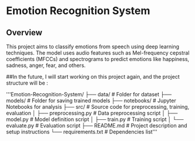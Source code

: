 # Emotion Recognition System
## Overview
This project aims to classify emotions from speech using deep learning techniques. 
The model uses audio features such as Mel-frequency cepstral coefficients (MFCCs) and spectrograms to predict emotions like happiness, sadness, anger, fear, and others.

##In the future, I will start working on this project again, and the project structure will be :

'''Emotion-Recognition-System/
├── data/                     # Folder for dataset
├── models/                   # Folder for saving trained models
├── notebooks/                # Jupyter Notebooks for analysis
├── src/                      # Source code for preprocessing, training, evaluation
│   ├── preprocessing.py      # Data preprocessing script
│   ├── model.py              # Model definition script
│   ├── train.py              # Training script
│   └── evaluate.py           # Evaluation script
├── README.md                 # Project description and setup instructions
└── requirements.txt          # Dependencies list'''
